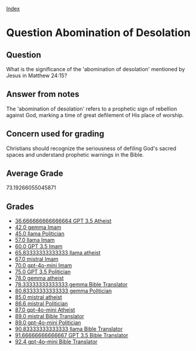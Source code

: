 
[Index](../../index.md)
# Question Abomination of Desolation
## Question
What is the significance of the 'abomination of desolation' mentioned by Jesus in Matthew 24:15?

## Answer from notes
The 'abomination of desolation' refers to a prophetic sign of rebellion against God, marking a time of great defilement of His place of worship.

## Concern used for grading
Christians should recognize the seriousness of defiling God's sacred spaces and understand prophetic warnings in the Bible.

## Average Grade
73.19266055045871

## Grades
 * [36.666666666666664 GPT 3.5 Atheist](../answers/GPT_3.5_Atheist/Abomination_of_Desolation.md)
 * [42.0 gemma Imam](../answers/gemma_Imam/Abomination_of_Desolation.md)
 * [45.0 llama Politician](../answers/llama_Politician/Abomination_of_Desolation.md)
 * [57.0 llama Imam](../answers/llama_Imam/Abomination_of_Desolation.md)
 * [60.0 GPT 3.5 Imam](../answers/GPT_3.5_Imam/Abomination_of_Desolation.md)
 * [65.83333333333333 llama atheist](../answers/llama_atheist/Abomination_of_Desolation.md)
 * [67.0 mistral Imam](../answers/mistral_Imam/Abomination_of_Desolation.md)
 * [70.0 gpt-4o-mini Imam](../answers/gpt-4o-mini_Imam/Abomination_of_Desolation.md)
 * [75.0 GPT 3.5 Politician](../answers/GPT_3.5_Politician/Abomination_of_Desolation.md)
 * [78.0 gemma atheist](../answers/gemma_atheist/Abomination_of_Desolation.md)
 * [78.33333333333333 gemma Bible Translator](../answers/gemma_Bible_Translator/Abomination_of_Desolation.md)
 * [80.83333333333333 gemma Politician](../answers/gemma_Politician/Abomination_of_Desolation.md)
 * [85.0 mistral atheist](../answers/mistral_atheist/Abomination_of_Desolation.md)
 * [86.6 mistral Politician](../answers/mistral_Politician/Abomination_of_Desolation.md)
 * [87.0 gpt-4o-mini Atheist](../answers/gpt-4o-mini_Atheist/Abomination_of_Desolation.md)
 * [89.0 mistral Bible Translator](../answers/mistral_Bible_Translator/Abomination_of_Desolation.md)
 * [89.0 gpt-4o-mini Politician](../answers/gpt-4o-mini_Politician/Abomination_of_Desolation.md)
 * [90.83333333333333 llama Bible Translator](../answers/llama_Bible_Translator/Abomination_of_Desolation.md)
 * [91.66666666666667 GPT 3.5 Bible Translator](../answers/GPT_3.5_Bible_Translator/Abomination_of_Desolation.md)
 * [92.4 gpt-4o-mini Bible Translator](../answers/gpt-4o-mini_Bible_Translator/Abomination_of_Desolation.md)

